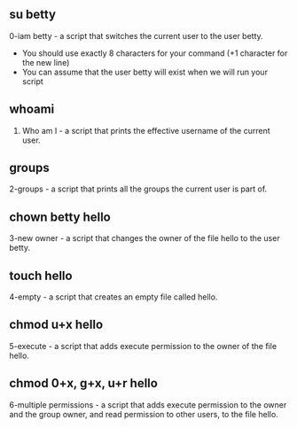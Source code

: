 ## su betty
0-iam betty - a script that switches the current user to the user betty.

* You should use exactly 8 characters for your command (+1 character for the new line)
* You can assume that the user betty will exist when we will run your script
## whoami
1. Who am I - a script that prints the effective username of the current user.
## groups
2-groups - a script that prints all the groups the current user is part of.
## chown betty hello
3-new owner - a script that changes the owner of the file hello to the user betty.
## touch hello
4-empty - a script that creates an empty file called hello.
## chmod u+x hello
5-execute - a script that adds execute permission to the owner of the file hello.
## chmod 0+x, g+x, u+r hello
6-multiple permissions - a script that adds execute permission to the owner and the group owner, and read permission to other users, to the file hello.
